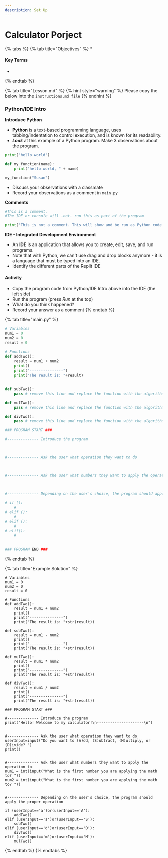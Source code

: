 ```yaml
---
description: Set Up
---
```


# Calculator Porject



{% tabs %}
{% tab title="Objectives" %}
*

#### Key Terms

*
{% endtab %}

{% tab title="Lesson.md" %}
{% hint style="warning" %}
Please copy the below into the `instructions.md file`
{% endhint %}

### Python/IDE Intro

**Introduce Python**

* **Python** is a text-based programming language, uses tabbing/indentation to control execution, and is known for its readability.
* _**Look**_ at this example of a Python program. Make 3 observations about the program.

```python
print("hello world")

def my_function(name):
    print("hello world, " + name)

my_function("Susan")
```

* Discuss your observations with a classmate
* Record your observations as a comment in `main.py`

**Comments**

```python
#This is a comment.
#The IDE or console will -not- run this as part of the program

print('This is not a comment. This will show and be run as Python code.')
```

**IDE - Integrated Development Environment**

* An **IDE** is an application that allows you to create, edit, save, and run programs.
* Note that with Python, we can't use drag and drop blocks anymore - it is a language that must be typed into an IDE.
* Identify the different parts of the Replit IDE

#### Activity

* Copy the program code from Python/IDE Intro above into the IDE (the left side)
* Run the program (press _Run_ at the top)
* What do you think happened?
* Record your answer as a comment
{% endtab %}

{% tab title="main.py" %}
```python
# Variables
num1 = 0
num2 = 0
result = 0

# Functions
def addTwo():
	result = num1 + num2
	print()
	print("---------------")
	print("The result is: "+result)
	

def subTwo():
	pass # remove this line and replace the function with the algorithm

def mulTwo():
	pass # remove this line and replace the function with the algorithm

def divTwo():
	pass # remove this line and replace the function with the algorithm

### PROGRAM START ###

#-------------- Introduce the program

	

#-------------- Ask the user what operation they want to do

	

#-------------- Ask the user what numbers they want to apply the operation to
	


#-------------- Depending on the user's choice, the program should apply the proper operation

# if ():
	#
# elif ():
	#
# elif ():
	#
# elif():
	#
	
	
### PROGRAM END ###
```
{% endtab %}

{% tab title="Example Solution" %}
```
# Variables
num1 = 0
num2 = 0
result = 0

# Functions
def addTwo():
	result = num1 + num2
	print()
	print("---------------")
	print("The result is: "+str(result))
	
def subTwo():
	result = num1 - num2
	print()
	print("---------------")
	print("The result is: "+str(result))

def mulTwo():
	result = num1 * num2
	print()
	print("---------------")
	print("The result is: "+str(result))

def divTwo():
	result = num1 / num2
	print()
	print("---------------")
	print("The result is: "+str(result))

### PROGRAM START ###

#-------------- Introduce the program
print("Hello! Welcome to my calculator!\n---------------------\n")
	

#-------------- Ask the user what operation they want to do
userInput=input("Do you want to (A)dd, (S)ubtract, (M)ultiply, or (D)ivide? ")
print()


#-------------- Ask the user what numbers they want to apply the operation to
num1 = int(input("What is the first number you are applying the math to? "))
num2 = int(input("What is the first number you are applying the math to? "))


#-------------- Depending on the user's choice, the program should apply the proper operation

if (userInput=='a')or(userInput=='A'):
	addTwo()
elif (userInput=='s')or(userInput=='S'):
	subTwo()	
elif (userInput=='d')or(userInput=='D'):
	divTwo()
elif (userInput=='m')or(userInput=='M'):
	mulTwo()
```
{% endtab %}
{% endtabs %}

